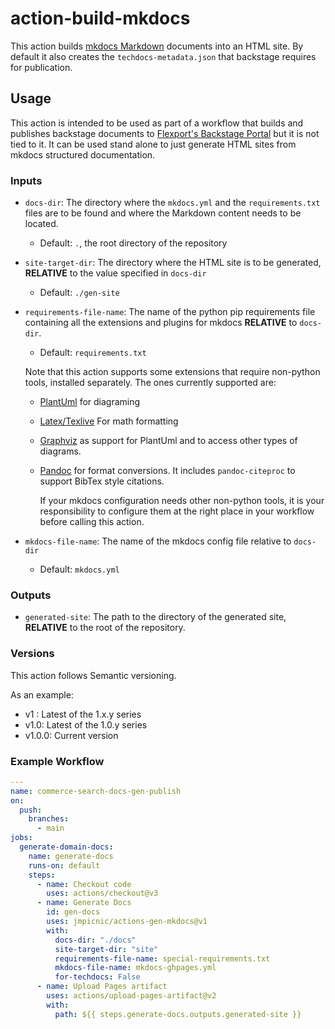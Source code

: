# action-build-mkdocs

This action builds [mkdocs Markdown](https://www.mkdocs.org/) documents into an HTML site. By default it also creates the `techdocs-metadata.json` that backstage requires for publication.

## Usage

This action is intended to be used as part of a workflow that builds and publishes backstage documents to [Flexport's Backstage Portal](https://backstage.gess.flexport.internal) but it is not tied to it. It can be used stand alone to just generate HTML sites from mkdocs structured documentation.

### Inputs

* `docs-dir`: The directory where the `mkdocs.yml` and the `requirements.txt` files are to be found and where the Markdown content needs to be located.
  * Default: `.`, the root directory of the repository
* `site-target-dir`: The directory where the HTML site is to be generated, **RELATIVE** to the value specified in `docs-dir`
  * Default: `./gen-site`
* `requirements-file-name`: The name of the python pip requirements file containing all the extensions and plugins for mkdocs **RELATIVE** to `docs-dir`. 
  * Default: `requirements.txt`

  Note that this action supports some extensions that require non-python tools, installed separately. The ones currently supported are:

  * [PlantUml](https://plantuml.com/) for diagraming
  * [Latex/Texlive](https://www.tug.org/texlive/) For math formatting
  * [Graphviz](https://graphviz.org/) as support for PlantUml and to access other types of diagrams.
  * [Pandoc](https://pandoc.org/) for format conversions. It includes `pandoc-citeproc` to support BibTex style citations.

    If your mkdocs configuration needs other non-python tools, it is your responsibility to configure them at the right place in your workflow before calling this action.

* `mkdocs-file-name`: The name of the mkdocs config file relative to `docs-dir`
  * Default: `mkdocs.yml`
<!-- * `for-techdocs`: If `Yes`, `yes`, `True` or `true` it will generate the required `techdocs_metadata.json` file for Backstage. 
  * Default: `True` -->

### Outputs

* `generated-site`: The path to the directory of the generated site, **RELATIVE** to the root of the repository.

### Versions

This action follows Semantic versioning.

As an example:

* v1 : Latest of the 1.x.y series
* v1.0: Latest of the 1.0.y series
* v1.0.0: Current version

### Example Workflow

```yaml
---
name: commerce-search-docs-gen-publish
on:
  push:
    branches:
      - main
jobs:
  generate-domain-docs:
    name: generate-docs
    runs-on: default
    steps:
      - name: Checkout code
        uses: actions/checkout@v3
      - name: Generate Docs
        id: gen-docs
        uses: jmpicnic/actions-gen-mkdocs@v1
        with:
          docs-dir: "./docs"
          site-target-dir: "site"
          requirements-file-name: special-requirements.txt
          mkdocs-file-name: mkdocs-ghpages.yml
          for-techdocs: False
      - name: Upload Pages artifact
        uses: actions/upload-pages-artifact@v2 
        with:
          path: ${{ steps.generate-docs.outputs.generated-site }}
```
